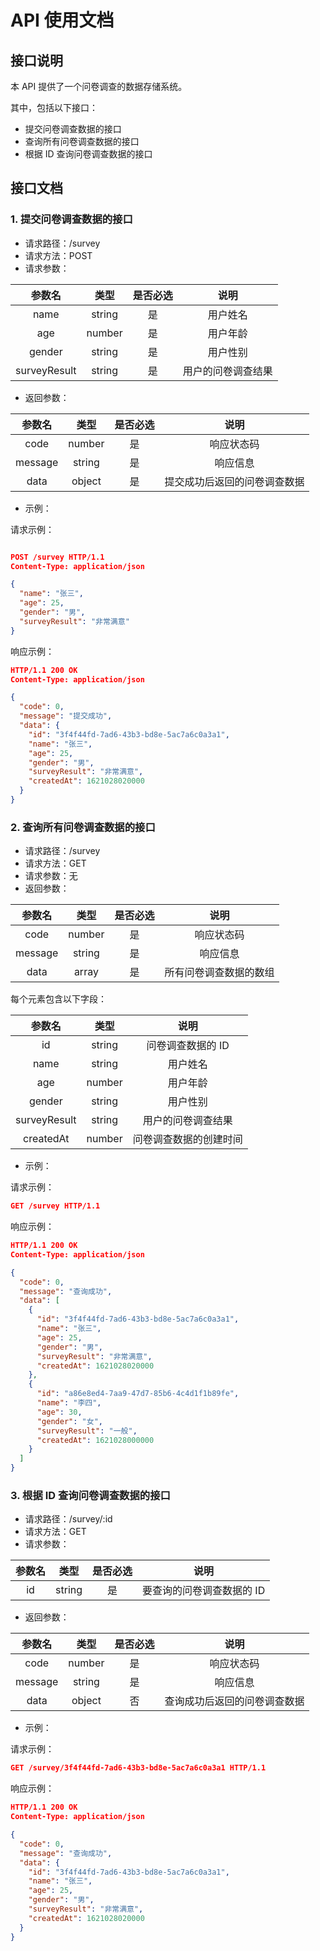 # API 使用文档

## **接口说明**

本 API 提供了一个问卷调查的数据存储系统。

其中，包括以下接口：

-   提交问卷调查数据的接口
-   查询所有问卷调查数据的接口
-   根据 ID 查询问卷调查数据的接口

## **接口文档**

### **1. 提交问卷调查数据的接口**

-   请求路径：/survey
-   请求方法：POST
-   请求参数：

|  **参数名**  | **类型** | **是否必选** |      **说明**      |
| :----------: | :------: | :----------: | :----------------: |
|     name     |  string  |      是      |      用户姓名      |
|     age      |  number  |      是      |      用户年龄      |
|    gender    |  string  |      是      |      用户性别      |
| surveyResult |  string  |      是      | 用户的问卷调查结果 |

-   返回参数：

| **参数名** | **类型** | **是否必选** |           **说明**           |
| :--------: | :------: | :----------: | :--------------------------: |
|    code    |  number  |      是      |          响应状态码          |
|  message   |  string  |      是      |           响应信息           |
|    data    |  object  |      是      | 提交成功后返回的问卷调查数据 |

-   示例：

请求示例：

```json

POST /survey HTTP/1.1
Content-Type: application/json

{
  "name": "张三",
  "age": 25,
  "gender": "男",
  "surveyResult": "非常满意"
}

```

响应示例：

```json
HTTP/1.1 200 OK
Content-Type: application/json

{
  "code": 0,
  "message": "提交成功",
  "data": {
    "id": "3f4f44fd-7ad6-43b3-bd8e-5ac7a6c0a3a1",
    "name": "张三",
    "age": 25,
    "gender": "男",
    "surveyResult": "非常满意",
    "createdAt": 1621028020000
  }
}

```

### **2. 查询所有问卷调查数据的接口**

-   请求路径：/survey
-   请求方法：GET
-   请求参数：无
-   返回参数：

| **参数名** | **类型** | **是否必选** |        **说明**        |
| :--------: | :------: | :----------: | :--------------------: |
|    code    |  number  |      是      |       响应状态码       |
|  message   |  string  |      是      |        响应信息        |
|    data    |  array   |      是      | 所有问卷调查数据的数组 |

每个元素包含以下字段：

|  **参数名**  | **类型** |        **说明**        |
| :----------: | :------: | :--------------------: |
|      id      |  string  |   问卷调查数据的 ID    |
|     name     |  string  |        用户姓名        |
|     age      |  number  |        用户年龄        |
|    gender    |  string  |        用户性别        |
| surveyResult |  string  |   用户的问卷调查结果   |
|  createdAt   |  number  | 问卷调查数据的创建时间 |

-   示例：

请求示例：

```json
GET /survey HTTP/1.1
```

响应示例：

```json
HTTP/1.1 200 OK
Content-Type: application/json

{
  "code": 0,
  "message": "查询成功",
  "data": [
    {
      "id": "3f4f44fd-7ad6-43b3-bd8e-5ac7a6c0a3a1",
      "name": "张三",
      "age": 25,
      "gender": "男",
      "surveyResult": "非常满意",
      "createdAt": 1621028020000
    },
    {
      "id": "a86e8ed4-7aa9-47d7-85b6-4c4d1f1b89fe",
      "name": "李四",
      "age": 30,
      "gender": "女",
      "surveyResult": "一般",
      "createdAt": 1621028000000
    }
  ]
}

```

### **3. 根据 ID 查询问卷调查数据的接口**

-   请求路径：/survey/:id
-   请求方法：GET
-   请求参数：

| **参数名** | **类型** | **是否必选** |         **说明**          |
| :--------: | :------: | :----------: | :-----------------------: |
|     id     |  string  |      是      | 要查询的问卷调查数据的 ID |

-   返回参数：

| **参数名** | **类型** | **是否必选** |           **说明**           |
| :--------: | :------: | :----------: | :--------------------------: |
|    code    |  number  |      是      |          响应状态码          |
|  message   |  string  |      是      |           响应信息           |
|    data    |  object  |      否      | 查询成功后返回的问卷调查数据 |

-   示例：

请求示例：

```json
GET /survey/3f4f44fd-7ad6-43b3-bd8e-5ac7a6c0a3a1 HTTP/1.1
```

响应示例：

```json
HTTP/1.1 200 OK
Content-Type: application/json

{
  "code": 0,
  "message": "查询成功",
  "data": {
    "id": "3f4f44fd-7ad6-43b3-bd8e-5ac7a6c0a3a1",
    "name": "张三",
    "age": 25,
    "gender": "男",
    "surveyResult": "非常满意",
    "createdAt": 1621028020000
  }
}

```
